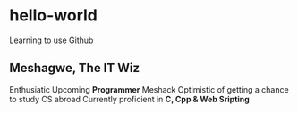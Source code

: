 # hello-world
Learning to use Github
## Meshagwe, The IT Wiz
Enthusiatic Upcoming **Programmer** Meshack
Optimistic of getting a chance to study CS abroad
Currently proficient in **C, Cpp & Web Sripting**
